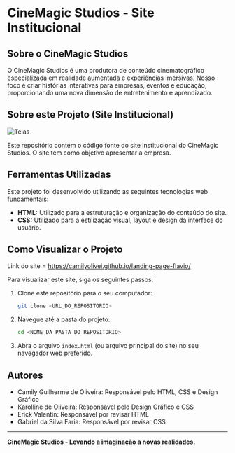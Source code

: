 # CineMagic Studios - Site Institucional

## Sobre o CineMagic Studios

O CineMagic Studios é uma produtora de conteúdo cinematográfico especializada em realidade aumentada e experiências imersivas. Nosso foco é criar histórias interativas para empresas, eventos e educação, proporcionando uma nova dimensão de entretenimento e aprendizado.

## Sobre este Projeto (Site Institucional)

![Telas](https://a.imagem.app/Bz4PXE.png)

Este repositório contém o código fonte do site institucional do CineMagic Studios. O site tem como objetivo apresentar a empresa.

## Ferramentas Utilizadas

Este projeto foi desenvolvido utilizando as seguintes tecnologias web fundamentais:

* **HTML:** Utilizado para a estruturação e organização do conteúdo do site.
* **CSS:** Utilizado para a estilização visual, layout e design da interface do usuário.

## Como Visualizar o Projeto

Link do site = https://camilyolivei.github.io/landing-page-flavio/

Para visualizar este site, siga os seguintes passos:

1.  Clone este repositório para o seu computador:
    ```bash
    git clone <URL_DO_REPOSITORIO>
    ```
2.  Navegue até a pasta do projeto:
    ```bash
    cd <NOME_DA_PASTA_DO_REPOSITORIO>
    ```
3.  Abra o arquivo `index.html` (ou arquivo principal do site) no seu navegador web preferido.

## Autores

- Camily Guilherme de Oliveira: Responsável pelo HTML, CSS e Design Gráfico
- Karolline de Oliveira: Responsável pelo Design Gráfico e CSS
- Erick Valentin: Responsável por revisar HTML
- Gabriel da Silva Faria: Responsável por revisar CSS

---

**CineMagic Studios - Levando a imaginação a novas realidades.**